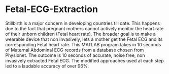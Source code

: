 # Fetal-ECG-Extraction
Stillbirth is a major concern in developing countries till date. This happens due to the fact that pregnant mothers cannot actively monitor the heart rate of their unborn children (Fetal heart rate). The broader goal is to make a wearable device that non invasively, lets a mother get the Fetal ECG and its corresponding Fetal heart rate. This MATLAB program takes in 10 seconds of Maternal Abdominal ECG records from a database chosen from Physionet. The outcome is 10 seconds of accurate, noise free, non invasively extracted Fetal ECG. The modified approaches used at each step led to a laudable accuracy of over 96%.
